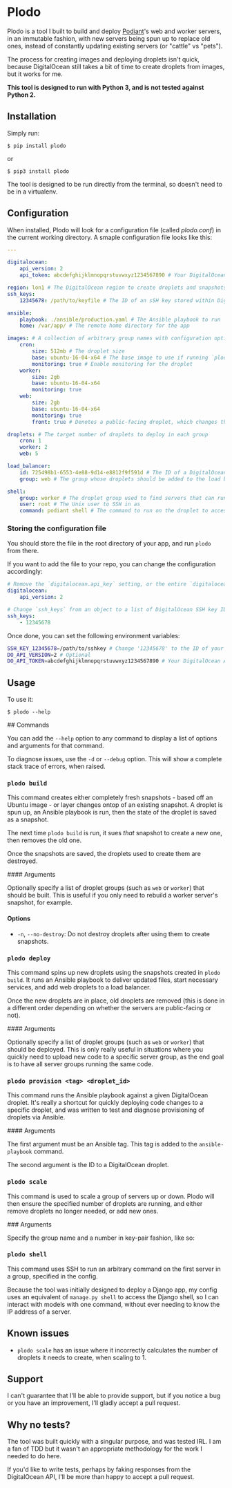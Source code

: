 # Plodo

Plodo is a tool I built to build and deploy [Podiant](https://podiant.co/)'s web and worker servers, in an immutable fashion, with new servers being spun up to replace old ones, instead of constantly updating existing servers (or "cattle" vs "pets").

The process for creating images and deploying droplets isn't quick, because DigitalOcean still takes a bit of time to create droplets from images, but it works for me.

**This tool is designed to run with Python 3, and is not tested against Python 2.**

## Installation

Simply run:

    $ pip install plodo

or

    $ pip3 install plodo

The tool is designed to be run directly from the terminal, so doesn't need to be in a virtualenv.

## Configuration

When installed, Plodo will look for a configuration file (called _plodo.conf_) in the current working directory. A smaple configuration file looks like this:

```yaml
---

digitalocean:
    api_version: 2
    api_token: abcdefghijklmnopqrstuvwxyz1234567890 # Your DigitalOcean API token

region: lon1 # The DigitalOcean region to create droplets and snapshots
ssh_keys:
    12345678: /path/to/keyfile # The ID of an sSH key stored within DigitalOcean, and the local path to the key file

ansible:
    playbook: ./ansible/production.yaml # The Ansible playbook to run
    home: /var/app/ # The remote home directory for the app

images: # A collection of arbitrary group names with configuration options
    cron:
        size: 512mb # The droplet size
        base: ubuntu-16-04-x64 # The base image to use if running `plodo build` for the first time
        monitoring: true # Enable monitoring for the droplet
    worker:
        size: 2gb
        base: ubuntu-16-04-x64
        monitoring: true
    web:
        size: 2gb
        base: ubuntu-16-04-x64
        monitoring: true
        front: true # Denotes a public-facing droplet, which changes the order of how droplets are destroyed and created

droplets: # The target number of droplets to deploy in each group
    cron: 1
    worker: 2
    web: 5

load_balancer:
    id: 725498b1-6553-4e88-9d14-e8812f9f591d # The ID of a DigitalOcean load balancer to add droplets to
    group: web # The group whose droplets should be added to the load balancer

shell:
    group: worker # The droplet group used to find servers that can run a shell command
    user: root # The Unix user to SSH in as
    command: podiant shell # The command to run on the droplet to access a shell
```

### Storing the configuration file

You should store the file in the root directory of your app, and run `plodo` from there.

If you want to add the file to your repo, you can change the configuration accordingly:

```yaml
# Remove the `digitalocean.api_key` setting, or the entire `digitalocean` object.
digitalocean:
    api_version: 2

# Change `ssh_keys` from an object to a list of DigitalOcean SSH key IDs
ssh_keys:
    - 12345678
```

Once done, you can set the following environment variables:

```sh
SSH_KEY_12345678=/path/to/sshkey # Change '12345678' to the ID of your SSH key within DigitalOcean
DO_API_VERSION=2 # Optional
DO_API_TOKEN=abcdefghijklmnopqrstuvwxyz1234567890 # Your DigitalOcean API token
```

## Usage

To use it:

    $ plodo --help

## Commands

You can add the `--help` option to any command to display a list of options and arguments for that command.

To diagnose issues, use the `-d` or `--debug` option. This will show a complete stack trace of errors, when raised.

### `plodo build`

This command creates either completely fresh snapshots - based off an Ubuntu image - or layer changes ontop of an existing snapshot. A droplet is spun up, an Ansible playbook is run, then the state of the droplet is saved as a snapshot.

The next time `plodo build` is run, it sues _that_ snapshot to create a new one, then removes the old one.

Once the snapshots are saved, the droplets used to create them are destroyed.

#### Arguments

Optionally specify a list of droplet groups (such as `web` or `worker`) that should be built. This is useful if you only need to rebuild a worker server's snapshot, for example.

#### Options

  - `-n`, `--no-destroy`: Do not destroy droplets after using them to create snapshots.

### `plodo deploy`

This command spins up new droplets using the snapshots created in `plodo build`. It runs an Ansible playbook to deliver updated files, start necessary services, and add web droplets to a load balancer.

Once the new droplets are in place, old droplets are removed (this is done in a different order depending on whether the servers are public-facing or not).

#### Arguments

Optionally specify a list of droplet groups (such as `web` or `worker`) that should be deployed. This is only really useful in situations where you quickly need to upload new code to a specific server group, as the end goal is to have all server groups running the same code.

### `plodo provision <tag> <droplet_id>`

This command runs the Ansible playbook against a given DigitalOcean droplet. It's really a shortcut for quickly deploying code changes to a specific droplet, and was written to test and diagnose provisioning of droplets via Ansible.

#### Arguments

The first argument must be an Ansible tag. This tag is added to the `ansible-playbook` command.

The second argument is the ID to a DigitalOcean droplet.

### `plodo scale`

This command is used to scale a group of servers up or down. Plodo will then ensure the specified number of droplets are running, and either remove droplets no longer needed, or add new ones.

### Arguments

Specify the group name and a number in key-pair fashion, like so:

### `plodo shell`

This command uses SSH to run an arbitrary command on the first server in a group, specified in the config.

Because the tool was initially designed to deploy a Django app, my config uses an equivalent of `manage.py shell` to access the Django shell, so I can interact with models with one command, without ever needing to know the IP address of a server.

## Known issues

- `plodo scale` has an issue where it incorrectly calculates the number of droplets it needs to create, when scaling to 1.

## Support

I can't guarantee that I'll be able to provide support, but if you notice a bug or you have an improvement, I'll gladly accept a pull request.

## Why no tests?

The tool was built quickly with a singular purpose, and was tested IRL. I am a fan of TDD but it wasn't an appropriate methodology for the work I needed to do here.

If you'd like to write tests, perhaps by faking responses from the DigitalOcean API, I'll be more than happy to accept a pull request.
